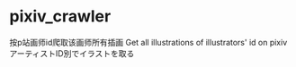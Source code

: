 # pixiv_crawler
按p站画师id爬取该画师所有插画
Get all illustrations of illustrators' id on pixiv
アーティストID別でイラストを取る
